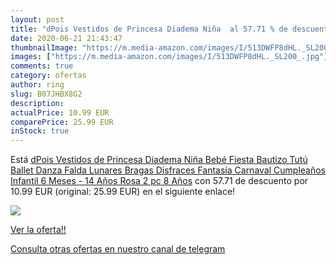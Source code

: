 ```yaml
---
layout: post
title: "dPois Vestidos de Princesa Diadema Niña  al 57.71 % de descuento"
date: 2020-06-21 21:43:47
thumbnailImage: "https://m.media-amazon.com/images/I/513DWFP8dHL._SL200_.jpg"
images: ["https://m.media-amazon.com/images/I/513DWFP8dHL._SL200_.jpg"]
comments: true
category: ofertas
author: ring
slug: B07JHBX8G2
description:
actualPrice: 10.99 EUR
comparePrice: 25.99 EUR
inStock: true
---
```


Está [dPois Vestidos de Princesa Diadema Niña Bebé Fiesta Bautizo Tutú Ballet Danza Falda Lunares Bragas Disfraces Fantasía Carnaval Cumpleaños Infantil 6 Meses - 14 Años Rosa 2 pc 8 Años](https://www.amazon.com/dp/B07JHBX8G2/?tag=redken08-20) con 57.71 de descuento por 10.99 EUR (original: 25.99 EUR) en el siguiente enlace!

[![](https://m.media-amazon.com/images/I/513DWFP8dHL._SL200_.jpg)](https://www.amazon.com/dp/B07JHBX8G2/?tag=redken08-20)

[Ver la oferta!!](https://www.amazon.com/dp/B07JHBX8G2/?tag=redken08-20)

[Consulta otras ofertas en nuestro canal de telegram](https://t.me/s/ofertas25)
